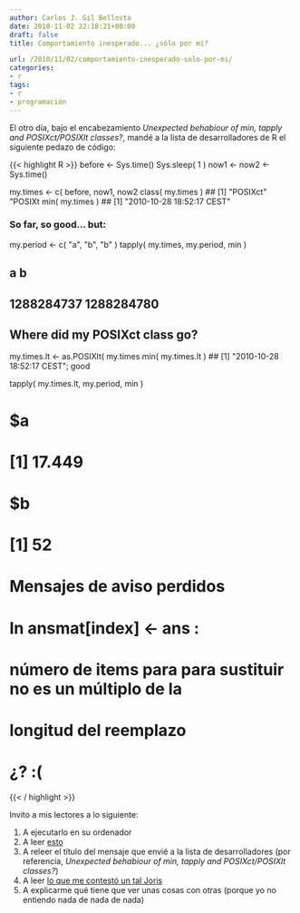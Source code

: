 ```yaml
---
author: Carlos J. Gil Bellosta
date: 2010-11-02 22:18:21+00:00
draft: false
title: Comportamiento inesperado... ¿sólo por mí?

url: /2010/11/02/comportamiento-inesperado-solo-por-mi/
categories:
- r
tags:
- r
- programación
---
```


El otro día, bajo el encabezamiento _Unexpected behabiour of min, tapply and POSIXct/POSIXlt classes?_, mandé a la lista de desarrolladores de R el siguiente pedazo de código:


{{< highlight R >}}
before <- Sys.time()
Sys.sleep( 1 )
now1 <- now2 <- Sys.time()

my.times <- c( before,  now1, now2
class( my.times )                     ## [1] "POSIXct" "POSIXt
min( my.times )                       ## [1] "2010-10-28 18:52:17 CEST"

### So far, so good... but:

my.period <- c( "a", "b", "b" )
tapply( my.times, my.period, min )

##          a          b
## 1288284737 1288284780

## Where did my POSIXct class go?

my.times.lt <- as.POSIXlt( my.times
min( my.times.lt )                    ## [1] "2010-10-28 18:52:17 CEST"; good

tapply( my.times.lt, my.period, min )

# $a
# [1] 17.449
#
# $b
# [1] 52
#
# Mensajes de aviso perdidos
# In ansmat[index] <- ans :
#   número de items para para sustituir no es un múltiplo de la
# longitud del reemplazo
#
# ¿?  :(
{{< / highlight >}}


Invito a mis lectores a lo siguiente:



1. A ejecutarlo en su ordenador
2. A leer [esto](http://en.wikipedia.org/wiki/Principle_of_least_astonishment)
3. A releer el título del mensaje que envié a la lista de desarrolladores (por referencia, _Unexpected behabiour of min, tapply and POSIXct/POSIXlt classes?_)
4. A leer [lo que me contestó un tal Joris](http://comments.gmane.org/gmane.comp.lang.r.devel/25864)
5. A explicarme qué tiene que ver unas cosas con otras (porque yo no entiendo nada de nada de nada)

